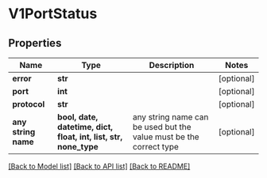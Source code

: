 # V1PortStatus


## Properties
Name | Type | Description | Notes
------------ | ------------- | ------------- | -------------
**error** | **str** |  | [optional] 
**port** | **int** |  | [optional] 
**protocol** | **str** |  | [optional] 
**any string name** | **bool, date, datetime, dict, float, int, list, str, none_type** | any string name can be used but the value must be the correct type | [optional]

[[Back to Model list]](../README.md#documentation-for-models) [[Back to API list]](../README.md#documentation-for-api-endpoints) [[Back to README]](../README.md)



